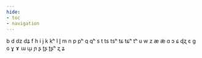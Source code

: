 ```yaml
---
hide:
- toc
- navigation
---
```

b
d
dz
dʑ
f
h
i
j
k
kʰ
l
l̥
m
n
p
pʰ
q
qʰ
s
t
ts
tsʰ
tɕ
tɕʰ
tʰ
u
w
z
æ
æ̃
ɑ
ɔ
ɕ
ɖʐ
ɛ
ɡ
ɢ
ɣ
ɤ
ɯ
ɯ̝
ɲ
ʂ
ʈʂ
ʈʂʰ
ʐ
ʑ
